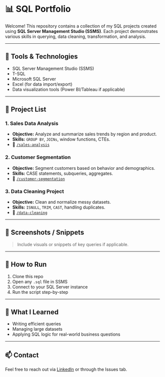 # 📊 SQL Portfolio

Welcome! This repository contains a collection of my SQL projects created using **SQL Server Management Studio (SSMS)**. Each project demonstrates various skills in querying, data cleaning, transformation, and analysis.

---

## 🔧 Tools & Technologies
- SQL Server Management Studio (SSMS)
- T-SQL
- Microsoft SQL Server
- Excel (for data import/export)
- Data visualization tools (Power BI/Tableau if applicable)

---

## 📂 Project List

### 1. **Sales Data Analysis**
- **Objective:** Analyze and summarize sales trends by region and product.
- **Skills:** `GROUP BY`, `JOINs`, window functions, CTEs.
- 📁 [`/sales-analysis`](./sales-analysis)

### 2. **Customer Segmentation**
- **Objective:** Segment customers based on behavior and demographics.
- **Skills:** CASE statements, subqueries, aggregates.
- 📁 [`/customer-segmentation`](./customer-segmentation)

### 3. **Data Cleaning Project**
- **Objective:** Clean and normalize messy datasets.
- **Skills:** `ISNULL`, `TRIM`, `CAST`, handling duplicates.
- 📁 [`/data-cleaning`](./data-cleaning)

---

## 📸 Screenshots / Snippets

> Include visuals or snippets of key queries if applicable.
<Insert image links or GitHub syntax for images>

---

## 📌 How to Run

1. Clone this repo
2. Open any `.sql` file in SSMS
3. Connect to your SQL Server instance
4. Run the script step-by-step

---

## 🧠 What I Learned

- Writing efficient queries
- Managing large datasets
- Applying SQL logic for real-world business questions

---

## 📫 Contact

Feel free to reach out via [LinkedIn](https://www.linkedin.com/in/YOURPROFILE/) or through the Issues tab.
